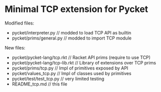 Minimal TCP extension for Pycket
================================

Modified files:

 * pycket/interpreter.py            // modded to load TCP API as builtin
 * pycket/prims/general.py          // modded to import TCP module

New files:

 * pycket/pycket-lang/tcp.rkt       // Racket API prims (require to use TCP)
 * pycket/pycket-lang/tcp-lib.rkt   // Library of extensions over TCP prims
 * pycket/prims/tcp.py              // Impl of primitives exposed by API
 * pycket/values_tcp.py             // Impl of classes used by primitives
 * pycket/test/test_tcp.py          // very limited testing
 * README_tcp.md                    // this file
